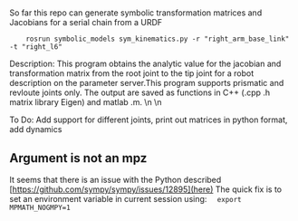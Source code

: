 # 

So far this repo can generate symbolic transformation matrices and Jacobians for a serial chain from a URDF

```
	rosrun symbolic_models sym_kinematics.py -r "right_arm_base_link" -t "right_l6"
```

Description: This program obtains the analytic value for the jacobian
and transformation matrix from the root joint to the tip joint for a robot
description on the parameter server.This program supports prismatic and
revloute joints only.
The output are saved as functions in C++ (.cpp  .h matrix library Eigen) and matlab .m. \n \n

To Do: Add support for different joints, print out matrices in python format, add dynamics

## Argument is not an mpz 
It seems that there is an issue with the Python described [https://github.com/sympy/sympy/issues/12895](here) 
The quick fix is to set an environment variable in current session using:
```  export MPMATH_NOGMPY=1```
